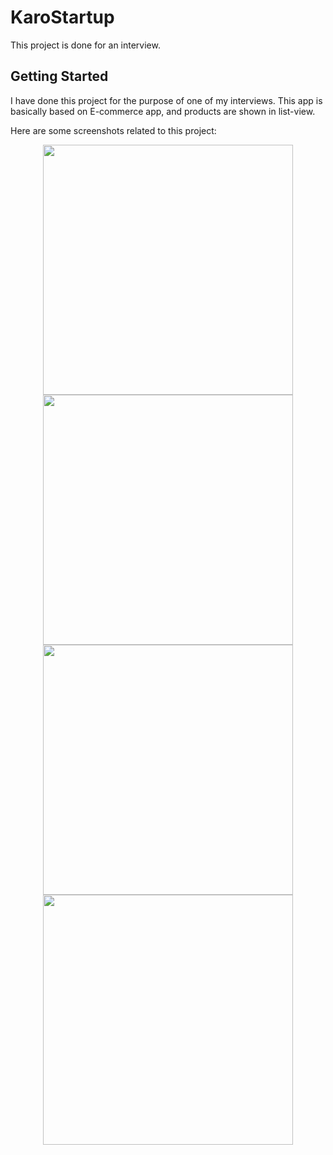 # KaroStartup

This project is done for an interview.

## Getting Started

I have done this project for the purpose of one of my interviews. This app is basically based on E-commerce app, and products are shown in list-view.

Here are some screenshots related to this project:

<p float="left" align="center">
<img src="https://user-images.githubusercontent.com/76874409/203781191-2047f60f-064f-44bd-b4fd-f63c386a4396.png" data-canonical-src="https://user-images.githubusercontent.com/76874409/203781191-2047f60f-064f-44bd-b4fd-f63c386a4396.png" height="400" />

<img src="https://user-images.githubusercontent.com/76874409/203782487-c9a19229-c8fb-47a1-aa0a-576b01549759.png" data-canonical-src="https://user-images.githubusercontent.com/76874409/203782487-c9a19229-c8fb-47a1-aa0a-576b01549759.png" height="400" />

<img src="https://user-images.githubusercontent.com/76874409/203782548-dea4352c-8eb0-48e6-9266-e207e2162db1.png" data-canonical-src="https://user-images.githubusercontent.com/76874409/203782548-dea4352c-8eb0-48e6-9266-e207e2162db1.png" height="400" />

<img src="https://user-images.githubusercontent.com/76874409/203782571-13eaa792-858e-49b1-b14d-8636e085d650.png" data-canonical-src="https://user-images.githubusercontent.com/76874409/203782571-13eaa792-858e-49b1-b14d-8636e085d650.png" height="400" />
</p>
